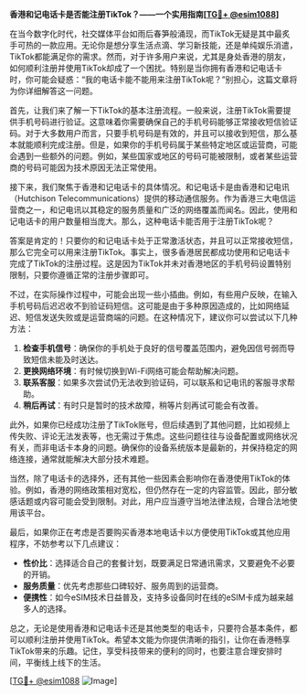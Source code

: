 **香港和记电话卡是否能注册TikTok？——一个实用指南[[TG💪+ @esim1088](https://t.me/s/esim1088)]**

在当今数字化时代，社交媒体平台如雨后春笋般涌现，而TikTok无疑是其中最炙手可热的一款应用。无论你是想分享生活点滴、学习新技能，还是单纯娱乐消遣，TikTok都能满足你的需求。然而，对于许多用户来说，尤其是身处香港的朋友，如何顺利注册并使用TikTok却成了一个困扰。特别是当你拥有香港和记电话卡时，你可能会疑惑：“我的电话卡能不能用来注册TikTok呢？”别担心，这篇文章将为你详细解答这一问题。

首先，让我们来了解一下TikTok的基本注册流程。一般来说，注册TikTok需要提供手机号码进行验证。这意味着你需要确保自己的手机号码能够正常接收短信验证码。对于大多数用户而言，只要手机号码是有效的，并且可以接收到短信，那么基本就能顺利完成注册。但是，如果你的手机号码属于某些特定地区或运营商，可能会遇到一些额外的问题。例如，某些国家或地区的号码可能被限制，或者某些运营商的号码可能因为技术原因无法正常使用。

接下来，我们聚焦于香港和记电话卡的具体情况。和记电话卡是由香港和记电讯（Hutchison Telecommunications）提供的移动通信服务。作为香港三大电信运营商之一，和记电讯以其稳定的服务质量和广泛的网络覆盖而闻名。因此，使用和记电话卡的用户数量相当庞大。那么，这种电话卡能否用于注册TikTok呢？

答案是肯定的！只要你的和记电话卡处于正常激活状态，并且可以正常接收短信，那么它完全可以用来注册TikTok。事实上，很多香港居民都成功使用和记电话卡完成了TikTok的注册过程。这是因为TikTok并未对香港地区的手机号码设置特别限制，只要你遵循正常的注册步骤即可。

不过，在实际操作过程中，可能会出现一些小插曲。例如，有些用户反映，在输入手机号码后迟迟收不到验证码短信。这可能是由于多种原因造成的，比如网络延迟、短信发送失败或是运营商端的问题。在这种情况下，建议你可以尝试以下几种方法：

1. **检查手机信号**：确保你的手机处于良好的信号覆盖范围内，避免因信号弱而导致短信未能及时送达。
2. **更换网络环境**：有时候切换到Wi-Fi网络可能会帮助解决问题。
3. **联系客服**：如果多次尝试仍无法收到验证码，可以联系和记电讯的客服寻求帮助。
4. **稍后再试**：有时只是暂时的技术故障，稍等片刻再试可能会有改善。

此外，如果你已经成功注册了TikTok账号，但后续遇到了其他问题，比如视频上传失败、评论无法发表等，也无需过于焦虑。这些问题往往与设备配置或网络状况有关，而非电话卡本身的问题。确保你的设备系统版本是最新的，并保持稳定的网络连接，通常就能解决大部分技术难题。

当然，除了电话卡的选择外，还有其他一些因素会影响你在香港使用TikTok的体验。例如，香港的网络政策相对宽松，但仍然存在一定的内容监管。因此，部分敏感话题或内容可能会受到限制。对此，用户应当遵守当地法律法规，合理合法地使用该平台。

最后，如果你正在考虑是否要购买香港本地电话卡以方便使用TikTok或其他应用程序，不妨参考以下几点建议：

- **性价比**：选择适合自己的套餐计划，既要满足日常通讯需求，又要避免不必要的开销。
- **服务质量**：优先考虑那些口碑较好、服务周到的运营商。
- **便携性**：如今eSIM技术日益普及，支持多设备同时在线的eSIM卡成为越来越多人的选择。

总之，无论是使用香港和记电话卡还是其他类型的电话卡，只要符合基本条件，都可以顺利注册并使用TikTok。希望本文能为你提供清晰的指引，让你在香港畅享TikTok带来的乐趣。记住，享受科技带来的便利的同时，也要注意合理安排时间，平衡线上线下的生活。

[[TG💪+ @esim1088](https://t.me/s/esim1088) ![Image](https://i.postimg.cc/4NQfJmqS/Snipaste-2025-05-13-00-14-12.png)]